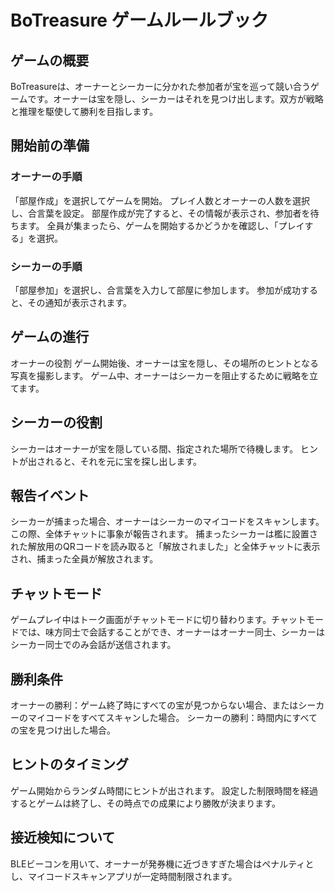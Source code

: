 # BoTreasure ゲームルールブック
## ゲームの概要
BoTreasureは、オーナーとシーカーに分かれた参加者が宝を巡って競い合うゲームです。オーナーは宝を隠し、シーカーはそれを見つけ出します。双方が戦略と推理を駆使して勝利を目指します。

## 開始前の準備
### オーナーの手順
「部屋作成」を選択してゲームを開始。
プレイ人数とオーナーの人数を選択し、合言葉を設定。
部屋作成が完了すると、その情報が表示され、参加者を待ちます。
全員が集まったら、ゲームを開始するかどうかを確認し、「プレイする」を選択。

### シーカーの手順
「部屋参加」を選択し、合言葉を入力して部屋に参加します。
参加が成功すると、その通知が表示されます。

## ゲームの進行
オーナーの役割
ゲーム開始後、オーナーは宝を隠し、その場所のヒントとなる写真を撮影します。
ゲーム中、オーナーはシーカーを阻止するために戦略を立てます。

## シーカーの役割
シーカーはオーナーが宝を隠している間、指定された場所で待機します。
ヒントが出されると、それを元に宝を探し出します。

## 報告イベント
シーカーが捕まった場合、オーナーはシーカーのマイコードをスキャンします。この際、全体チャットに事象が報告されます。
捕まったシーカーは檻に設置された解放用のQRコードを読み取ると「解放されました」と全体チャットに表示され、捕まった全員が解放されます。

## チャットモード
ゲームプレイ中はトーク画面がチャットモードに切り替わります。チャットモードでは、味方同士で会話することができ、オーナーはオーナー同士、シーカーはシーカー同士でのみ会話が送信されます。

## 勝利条件
オーナーの勝利：ゲーム終了時にすべての宝が見つからない場合、またはシーカーのマイコードをすべてスキャンした場合。
シーカーの勝利：時間内にすべての宝を見つけ出した場合。

## ヒントのタイミング
ゲーム開始からランダム時間にヒントが出されます。
設定した制限時間を経過するとゲームは終了し、その時点での成果により勝敗が決まります。

## 接近検知について

BLEビーコンを用いて、オーナーが発券機に近づきすぎた場合はペナルティとし、マイコードスキャンアプリが一定時間制限されます。
